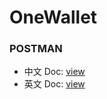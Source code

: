 # OneWallet

### POSTMAN ###
+ 中文 Doc: [view](https://documenter.getpostman.com/view/9539213/SW7gT4fm)
+ 英文 Doc: [view](https://documenter.getpostman.com/view/9539213/SW7gT4fn)
